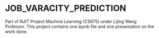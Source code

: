 # JOB_VARACITY_PREDICTION
Part of NJIT Project Machine Learning (CS675) under Lijing Wang Professor. 
This project contains one ipynb file and one presentation on the work done.

